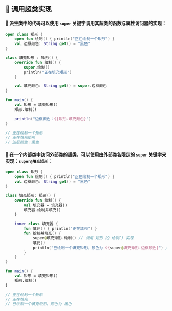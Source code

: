 ## 🚀 调用超类实现

#### 🔗 派生类中的代码可以使用 `super` 关键字调用其超类的函数与属性访问器的实现：

```kotlin
open class 矩形 {
    open fun 绘制() { println("正在绘制一个矩形") }
    val 边框颜色: String get() = "黑色"
}

class 填充矩形 : 矩形() {
    override fun 绘制() {
        super.绘制()
        println("正在填充矩形")
    }

    val 填充颜色: String get() = super.边框颜色
}

fun main() {
    val 矩形 = 填充矩形()
    矩形.绘制()

    println("边框颜色：${矩形.填充颜色}")
}

// 正在绘制一个矩形
// 正在填充矩形
// 边框颜色：黑色
```

#### 🔗 在一个内部类中访问外部类的超类，可以使用由外部类名限定的 `super` 关键字来实现：`super@填充矩形`：

```kotlin
open class 矩形 {
    open fun 绘制() { println("正在绘制一个矩形") }
    val 边框颜色: String get() = "黑色"
}

class 填充矩形: 矩形() {
    override fun 绘制() {
        val 填充器 = 填充器()
        填充器.绘制并填充()
    }

    inner class 填充器 {
        fun 填充() { println("正在填充") }
        fun 绘制并填充() {
            super@填充矩形.绘制() // 调用 矩形 的 绘制() 实现
            填充()
            println("已绘制一个填充矩形，颜色为 ${super@填充矩形.边框颜色}") // 使用 矩形 所实现的 边框颜色 的 get()
        }
    }
}

fun main() {
    val 矩形 = 填充矩形()
    矩形.绘制()
}

// 正在绘制一个矩形
// 正在填充
// 已绘制一个填充矩形，颜色为 黑色
```